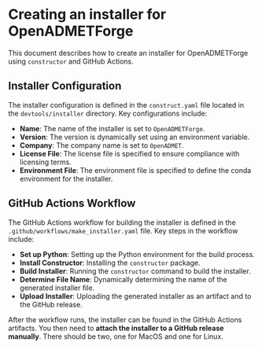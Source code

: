 # Creating an installer for OpenADMETForge

This document describes how to create an installer for OpenADMETForge using `constructor` and GitHub Actions.

## Installer Configuration
The installer configuration is defined in the `construct.yaml` file located in the `devtools/installer` directory. Key configurations include:
- **Name**: The name of the installer is set to `OpenADMETForge`.
- **Version**: The version is dynamically set using an environment variable.
- **Company**: The company name is set to `OpenADMET`.
- **License File**: The license file is specified to ensure compliance with licensing terms.
- **Environment File**: The environment file is specified to define the conda environment for the installer.

## GitHub Actions Workflow
The GitHub Actions workflow for building the installer is defined in the `.github/workflows/make_installer.yaml` file. Key steps in the workflow include:
- **Set up Python**: Setting up the Python environment for the build process.
- **Install Constructor**: Installing the `constructor` package.
- **Build Installer**: Running the `constructor` command to build the installer.
- **Determine File Name**: Dynamically determining the name of the generated installer file.
- **Upload Installer**: Uploading the generated installer as an artifact and to the GitHub release. 


After the workflow runs, the installer can be found in the GitHub Actions artifacts. You then need to **attach the installer to a GitHub release manually**. There should be two, one for MacOS and one for Linux.